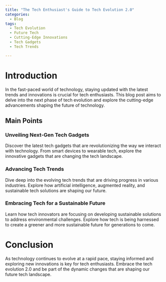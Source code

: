 ```yaml
---
title: "The Tech Enthusiast's Guide to Tech Evolution 2.0"
categories:
  - Blog
tags:
  - Tech Evolution
  - Future Tech
  - Cutting-Edge Innovations
  - Tech Gadgets
  - Tech Trends

---
```


# Introduction
In the fast-paced world of technology, staying updated with the latest trends and innovations is crucial for tech enthusiasts. This blog post aims to delve into the next phase of tech evolution and explore the cutting-edge advancements shaping the future of technology.

## Main Points
### Unveiling Next-Gen Tech Gadgets
Discover the latest tech gadgets that are revolutionizing the way we interact with technology. From smart devices to wearable tech, explore the innovative gadgets that are changing the tech landscape.

### Advancing Tech Trends
Dive deep into the evolving tech trends that are driving progress in various industries. Explore how artificial intelligence, augmented reality, and sustainable tech solutions are shaping our future.

### Embracing Tech for a Sustainable Future
Learn how tech innovators are focusing on developing sustainable solutions to address environmental challenges. Explore how tech is being harnessed to create a greener and more sustainable future for generations to come.

# Conclusion
As technology continues to evolve at a rapid pace, staying informed and exploring new innovations is key for tech enthusiasts. Embrace the tech evolution 2.0 and be part of the dynamic changes that are shaping our future tech landscape.